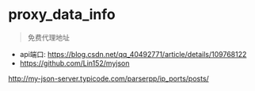 # proxy_data_info

> 免费代理地址


* api端口: https://blog.csdn.net/qq_40492771/article/details/109768122
* https://github.com/Lin152/myjson

http://my-json-server.typicode.com/parserpp/ip_ports/posts/